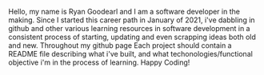 Hello, my name is Ryan Goodearl and I am a software developer in the making. Since I started this career path in January of 2021, i've dabbling in github and other various learning resources in software development in a consistent process of starting, updating and even scrapping ideas both old and new. Throughout my github page  Each project should contain a README file describing what i've built, and what techonologies/functional objective i'm in the process of learning. Happy Coding!
